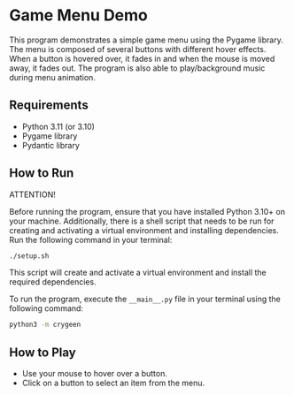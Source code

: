 # Game Menu Demo

This program demonstrates a simple game menu using the Pygame library.
The menu is composed of several buttons with different hover effects.
When a button is hovered over, it fades in and when the mouse is moved
away, it fades out. The program is also able to play/background music
during menu animation.

## Requirements

- Python 3.11 (or 3.10)
- Pygame library
- Pydantic library

## How to Run

ATTENTION!

Before running the program, ensure that you have installed Python 3.10+ 
on your machine. Additionally, there is a shell script that needs to be
run for creating and activating a virtual environment and installing 
dependencies. Run the following command in your terminal:

```bash
./setup.sh
```

This script will create and activate a virtual environment and install the required 
dependencies.

To run the program, execute the `__main__.py` file in your terminal using the
following command:

```bash
python3 -m crygeen
```

## How to Play

- Use your mouse to hover over a button.
- Click on a button to select an item from the menu.

